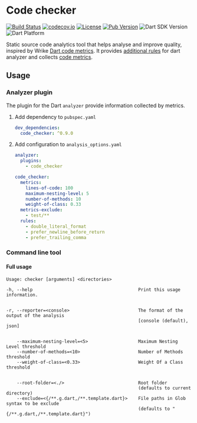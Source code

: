 # Code checker

[![Build Status](https://github.com/dart-code-checker/code-checker/workflows/build/badge.svg)](https://github.com/dart-code-checker/code-checker)
[![codecov.io](https://codecov.io/gh/dart-code-checker/code-checker/branch/main/graphs/badge.svg?branch=main)](https://codecov.io/github/dart-code-checker/code-checker?branch=main)
[![License](https://badgen.net/pub/license/code_checker)](https://github.com/dart-code-checker/code-checker/blob/master/LICENSE)
[![Pub Version](https://badgen.net/pub/v/code_checker)](https://pub.dev/packages/code_checker)
![Dart SDK Version](https://badgen.net/pub/sdk-version/code_checker)
![Dart Platform](https://badgen.net/pub/dart-platform/code_checker)

Static source code analytics tool that helps analyse and improve quality, inspired by Wrike [Dart code metrics](https://github.com/wrike/dart-code-metrics). It provides [additional rules](https://dart-code-checker.github.io/code-checker/docs/rules/) for dart analyzer and collects [code metrics](https://dart-code-checker.github.io/code-checker/docs/metrics/).

## Usage

### Analyzer plugin

The plugin for the Dart `analyzer` provide information collected by metrics.

1. Add dependency to `pubspec.yaml`

    ```yaml
    dev_dependencies:
      code_checker: ^0.9.0
    ```

2. Add configuration to `analysis_options.yaml`

    ```yaml
    analyzer:
      plugins:
        - code_checker
   
    code_checker:
      metrics:
        lines-of-code: 100
        maximum-nesting-level: 5
        number-of-methods: 10
        weight-of-class: 0.33
      metrics-exclude:
        - test/**
      rules:
        - double_literal_format
        - prefer_newline_before_return
        - prefer_trailing_comma
    ```

### Command line tool

#### Full usage

```text
Usage: checker [arguments] <directories>

-h, --help                                        Print this usage information.


-r, --reporter=<console>                          The format of the output of the analysis
                                                  [console (default), json]


    --maximum-nesting-level=<5>                   Maximum Nesting Level threshold
    --number-of-methods=<10>                      Number of Methods threshold
    --weight-of-class=<0.33>                      Weight Of a Class threshold


    --root-folder=<./>                            Root folder
                                                  (defaults to current directory)
    --exclude=<{/**.g.dart,/**.template.dart}>    File paths in Glob syntax to be exclude
                                                  (defaults to "{/**.g.dart,/**.template.dart}")
```
